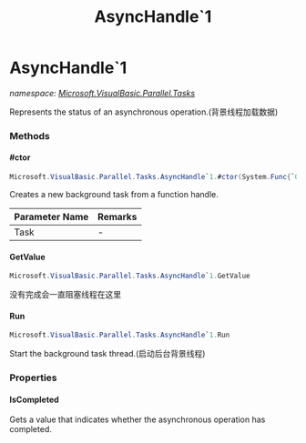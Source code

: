 ﻿---
title: AsyncHandle`1
---

# AsyncHandle`1
_namespace: [Microsoft.VisualBasic.Parallel.Tasks](N-Microsoft.VisualBasic.Parallel.Tasks.html)_

Represents the status of an asynchronous operation.(背景线程加载数据)



### Methods

#### #ctor
```csharp
Microsoft.VisualBasic.Parallel.Tasks.AsyncHandle`1.#ctor(System.Func{`0})
```
Creates a new background task from a function handle.

|Parameter Name|Remarks|
|--------------|-------|
|Task|-|


#### GetValue
```csharp
Microsoft.VisualBasic.Parallel.Tasks.AsyncHandle`1.GetValue
```
没有完成会一直阻塞线程在这里

#### Run
```csharp
Microsoft.VisualBasic.Parallel.Tasks.AsyncHandle`1.Run
```
Start the background task thread.(启动后台背景线程)


### Properties

#### IsCompleted
Gets a value that indicates whether the asynchronous operation has completed.
